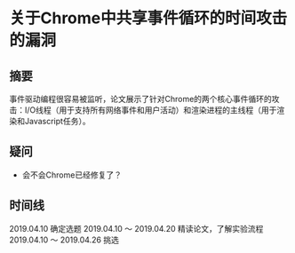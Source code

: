 # 关于Chrome中共享事件循环的时间攻击的漏洞

## 摘要

事件驱动编程很容易被监听，论文展示了针对Chrome的两个核心事件循环的攻击：I/O线程（用于支持所有网络事件和用户活动）和渲染进程的主线程（用于渲染和Javascript任务）。

## 疑问

* 会不会Chrome已经修复了？

## 时间线

2019.04.10 确定选题
2019.04.10 ～ 2019.04.20 精读论文，了解实验流程
2019.04.10 ～ 2019.04.26 挑选